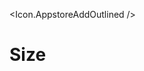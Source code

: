 <script>
  import * as Icon from 'svelte-ant-design-icons';
</script>

<Icon.AppstoreAddOutlined />

<h1>Size</h1>
<Icon.AppstoreAddOutlined size="30" />

